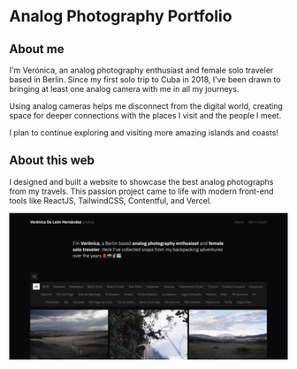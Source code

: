 # Analog Photography Portfolio

## About me

I'm Verónica, an analog photography enthusiast and female solo traveler based in Berlin. Since my first solo trip to Cuba in 2018, I’ve been drawn to bringing at least one analog camera with me in all my journeys.

Using analog cameras helps me disconnect from the digital world, creating space for deeper connections with the places I visit and the people I meet.

I plan to continue exploring and visiting more amazing islands and coasts!

## About this web

I designed and built a website to showcase the best analog photographs from my travels. This passion project came to life with modern front-end tools like ReactJS, TailwindCSS, Contentful, and Vercel.

![Verónica De León Hernández | analog](public/analog-web-preview.png)
